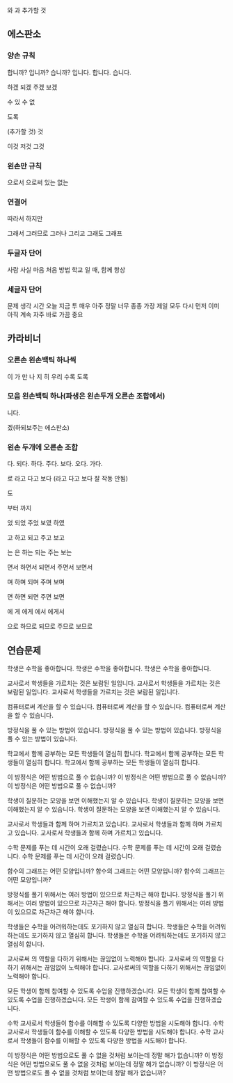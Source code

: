 와 과 추가할 것

## 에스판소

### 양손 규칙

합니까? 입니까? 습니까? 입니다. 합니다. 습니다. 

하겠 되겠 주겠 보겠

 수 있 수 없

도록

(추가할 것) 것 

이것 저것 그것


### 왼손만 규칙

으로서 으로써 있는 없는 

### 연결어

따라서 하지만 

그래서 그러므로 그러나 그리고 그래도 그래프

### 두글자 단어

사람 사실 마음 처음 방법 학교 일 때, 함께 항상 

### 세글자 단어

문제 생각 시간 오늘 지금 투 매우 아주 정말 너무 종종 가장 제일 모두 다시 먼저 이미 아직 계속 자주 바로 가끔 중요




## 카라비너

### 오른손 왼손백틱 하나씩

이 가 만 나 지 히 우리 수록 도록 

### 모음 왼손백틱 하나(파생은 왼손두개 오른손 조합에서)

니다. 

겠(하되보주는 에스판소)

### 왼손 두개에 오른손 조합

다. 되다. 하다. 주다. 보다. 오다. 가다. 

로 라고 다고 보다 (라고 다고 보다 잘 작동 안됨)

도 

부터 까지

었 되었 주었 보였 하였 

고 하고 되고 주고 보고 

는 은 하는 되는 주는 보는 

면서 하면서 되면서 주면서 보면서 

며 하며 되며 주며 보며 

면 하면 되면 주면 보면 

에 게 에게 에서 에게서

으로 하므로 되므로 주므로 보므로  


## 연습문제

학생은 수학을 좋아합니다.
학생은 수학을 좋아합니다. 
학생은 수학을 좋아합니다. 


교사로서 학생들을 가르치는 것은 보람된 일입니다. 
교사로서 학생들을 가르치는 것은 보람된 일입니다. 
교사로서 학생들을 가르치는 것은 보람된 일입니다. 

컴퓨터로써 계산을 할 수 있습니다. 
컴퓨터로써 계산을 할 수 있습니다. 
컴퓨터로써 계산을 할 수 있습니다. 

방정식을 풀 수 있는 방법이 있습니다.
방정식을 풀 수 있는 방법이 있습니다. 
방정식을 풀 수 있는 방법이 있습니다. 

학교에서 함께 공부하는 모든 학생들이 열심히 합니다.
학교에서 함께 공부하는 모든 학생들이 열심히 합니다. 
학교에서 함께 공부하는 모든 학생들이 열심히 합니다. 


이 방정식은 어떤 방법으로 풀 수 없습니까? 
이 방정식은 어떤 방법으로 풀 수 없습니까? 
이 방정식은 어떤 방법으로 풀 수 없습니까?

학생이 질문하는 모양을 보면 이해했는지 알  수 있습니다.
학생이 질문하는 모양을 보면 이해했는지 알 수 있습니다. 
학생이 질문하는 모양을 보면 이해했는지 알 수 있습니다. 


교사로서 학생들과 함께 하며 가르치고 있습니다. 
교사로서 학생들과 함께 하며 가르치고 있습니다. 
교사로서 학생들과 함께 하며 가르치고 있습니다. 

수학 문제를 푸는 데 시간이 오래 걸렸습니다. 
수학 문제를 푸는 데 시간이 오래 걸렸습니다. 
수학 문제를 푸는 데 시간이 오래 걸렸습니다. 

함수의 그래프는 어떤 모양입니까?
함수의 그래프는 어떤 모양입니까? 
함수의 그래프는 어떤 모양입니까? 

방정식를 풀기 위해서는 여러 방법이 있으므로 차근차근 해야 합니다. 
방정식을 풀기 위해서는 여러 방법이 있으므로 차근차근 해야 합니다. 
방정식을 플기 위해서는 여러 방법이 있으므로 차근차근 해야 합니다. 

학생들은 수학을 어려워하는데도 포기하지 않고 열심히 합니다. 
학생들은 수학을 어려워하는데도 포기하지 않고 열심히 합니다. 
학생들은 수학을 어려워하는데도 포기하지 않고 열심히 합니다. 

교사로써 의 역할을 다하기 위해서는 끊임없이 노력해야 합니다. 
교사로써 의 역할을 다하기 위해서는 끊임없이 노력해야 합니다. 
교사로써의 역할을 다하기 위해서는 끊임없이 노력해야 합니다. 

모든 학생이 함께 참여할 수 있도록 수업을 진행하겠습니다. 
모든 학생이 함께 참여할 수 있도록 수업을 진행하겠습니다. 
모든 학생이 함께 참여할 수 있도록 수업을 진행하겠습니다. 

수학 교사로서 학생들이 함수를 이해할 수 있도록 다양한 방법을 시도해야 합니다. 
수학 교사로서 학생들이 함수를 이해할 수 있도록 다양한 방법을 시도해야 합니다. 
수학 교사로서 학생들이 함수를 이해할 수 있도록 다양한 방법을 시도해야 합니다. 

이 방정식은 어떤 방법으로도 풀 수 없을 것처럼 보이는데 정말 해가 없습니까? 
이 방정식은 어떤 방법으로도 풀 수 없을 것처럼 보이는데 정말 해가 없습니까?
이 방정식은 어떤 방법으로도 풀 수 없을 것처럼 보이는데 정말 해가 없습니까? 
